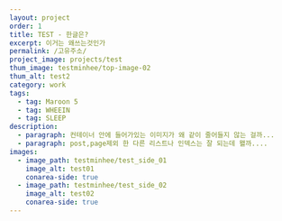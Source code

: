 ```yaml
---
layout: project
order: 1
title: TEST - 한글은?
excerpt: 이거는 왜쓰는것인가
permalink: /고유주소/
project_image: projects/test
thum_image: testminhee/top-image-02
thum_alt: test2
category: work
tags:
  - tag: Maroon 5
  - tag: WHEEIN
  - tag: SLEEP
description:
  - paragraph: 컨테이너 안에 들어가있는 이미지가 왜 같이 줄어들지 않는 걸까...
  - paragraph: post,page제외 한 다른 리스트나 인덱스는 잘 되는데 왤까....
images:
  - image_path: testminhee/test_side_01
    image_alt: test01
    conarea-side: true
  - image_path: testminhee/test_side_02
    image_alt: test02
    conarea-side: true
---
```


